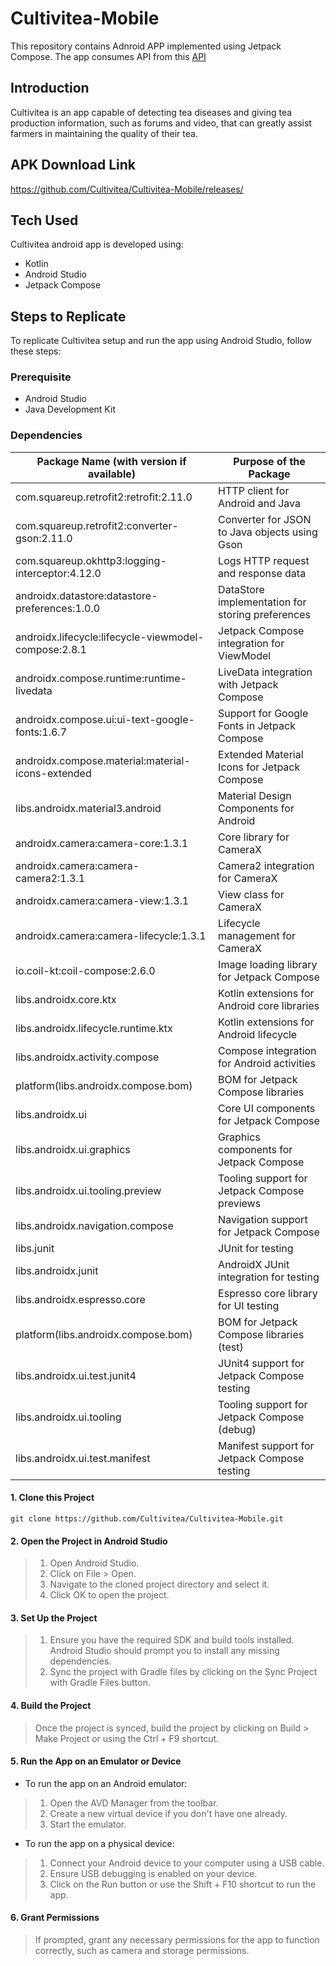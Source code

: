 # Cultivitea-Mobile
This repository contains Adnroid APP implemented using Jetpack Compose. The app consumes API from this [API](https://github.com/Noitusanx/cultivitea.git)

## Introduction
Cultivitea is an app capable of detecting tea diseases and giving tea production information, such as forums and video, that can greatly assist farmers in maintaining the quality of their tea.

## APK Download Link
https://github.com/Cultivitea/Cultivitea-Mobile/releases/

## Tech Used
Cultivitea android app is developed using:
- Kotlin
- Android Studio
- Jetpack Compose

## Steps to Replicate
To replicate Cultivitea setup and run the app using Android Studio, follow these steps:

### Prerequisite
- Android Studio
- Java Development Kit

### Dependencies
| Package Name (with version if available)                                 | Purpose of the Package                          |
|--------------------------------------------------------------------------|-------------------------------------------------|
| com.squareup.retrofit2:retrofit:2.11.0                                   | HTTP client for Android and Java                |
| com.squareup.retrofit2:converter-gson:2.11.0                             | Converter for JSON to Java objects using Gson   |
| com.squareup.okhttp3:logging-interceptor:4.12.0                          | Logs HTTP request and response data             |
| androidx.datastore:datastore-preferences:1.0.0                           | DataStore implementation for storing preferences|
| androidx.lifecycle:lifecycle-viewmodel-compose:2.8.1                    | Jetpack Compose integration for ViewModel       |
| androidx.compose.runtime:runtime-livedata                                | LiveData integration with Jetpack Compose       |
| androidx.compose.ui:ui-text-google-fonts:1.6.7                           | Support for Google Fonts in Jetpack Compose     |
| androidx.compose.material:material-icons-extended                        | Extended Material Icons for Jetpack Compose     |
| libs.androidx.material3.android                                          | Material Design Components for Android          |
| androidx.camera:camera-core:1.3.1                                        | Core library for CameraX                       |
| androidx.camera:camera-camera2:1.3.1                                     | Camera2 integration for CameraX                |
| androidx.camera:camera-view:1.3.1                                        | View class for CameraX                         |
| androidx.camera:camera-lifecycle:1.3.1                                   | Lifecycle management for CameraX               |
| io.coil-kt:coil-compose:2.6.0                                            | Image loading library for Jetpack Compose      |
| libs.androidx.core.ktx                                                   | Kotlin extensions for Android core libraries    |
| libs.androidx.lifecycle.runtime.ktx                                      | Kotlin extensions for Android lifecycle        |
| libs.androidx.activity.compose                                           | Compose integration for Android activities     |
| platform(libs.androidx.compose.bom)                                      | BOM for Jetpack Compose libraries               |
| libs.androidx.ui                                                         | Core UI components for Jetpack Compose          |
| libs.androidx.ui.graphics                                                | Graphics components for Jetpack Compose         |
| libs.androidx.ui.tooling.preview                                         | Tooling support for Jetpack Compose previews    |
| libs.androidx.navigation.compose                                         | Navigation support for Jetpack Compose          |
| libs.junit                                                               | JUnit for testing                               |
| libs.androidx.junit                                                      | AndroidX JUnit integration for testing          |
| libs.androidx.espresso.core                                              | Espresso core library for UI testing            |
| platform(libs.androidx.compose.bom)                                      | BOM for Jetpack Compose libraries (test)        |
| libs.androidx.ui.test.junit4                                             | JUnit4 support for Jetpack Compose testing      |
| libs.androidx.ui.tooling                                                 | Tooling support for Jetpack Compose (debug)     |
| libs.androidx.ui.test.manifest                                           | Manifest support for Jetpack Compose testing    |


#### 1. Clone this Project
`git clone https://github.com/Cultivitea/Cultivitea-Mobile.git`

#### 2. Open the Project in Android Studio
> 1. Open Android Studio.
> 2. Click on File > Open.
> 3. Navigate to the cloned project directory and select it.
> 4. Click OK to open the project.

#### 3. Set Up the Project
> 1. Ensure you have the required SDK and build tools installed. Android Studio should prompt you to install any missing dependencies.
> 2. Sync the project with Gradle files by clicking on the Sync Project with Gradle Files button.

#### 4. Build the Project
> Once the project is synced, build the project by clicking on Build > Make Project or using the Ctrl + F9 shortcut.

#### 5. Run the App on an Emulator or Device
- To run the app on an Android emulator:
> 1. Open the AVD Manager from the toolbar.
> 2. Create a new virtual device if you don't have one already.
> 3. Start the emulator.

- To run the app on a physical device:
> 1. Connect your Android device to your computer using a USB cable.
> 2. Ensure USB debugging is enabled on your device.
> 3. Click on the Run button or use the Shift + F10 shortcut to run the app.

#### 6. Grant Permissions
> If prompted, grant any necessary permissions for the app to function correctly, such as camera and storage permissions.

